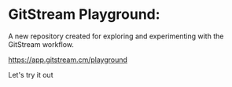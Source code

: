 # GitStream Playground:

A new repository created for exploring and experimenting with the GitStream workflow.

https://app.gitstream.cm/playground

Let's try it out
